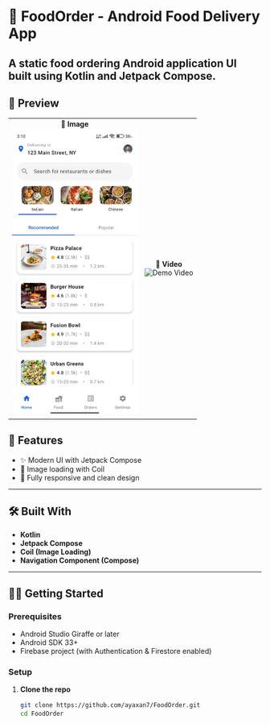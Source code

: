 # 🍔 FoodOrder - Android Food Delivery App

A static food ordering Android application UI built using **Kotlin** and **Jetpack Compose**.
---

## 📸 Preview 

<table>
  <tr>
    <td align="center">
      <strong>📸 Image</strong><br>
      <img src="media/demo_image.jpeg" width="250" alt="Screenshot"/>
    </td>
    <td align="center">
      <strong>🎥 Video</strong><br>
      <img src="media/demo_video.gif" width="250" alt="Demo Video"/>
    </td>
  </tr>
</table>

## 🚀 Features

- ✨ Modern UI with Jetpack Compose  
- 📸 Image loading with Coil  
- 📱 Fully responsive and clean design  

---

## 🛠️ Built With

- **Kotlin**
- **Jetpack Compose**
- **Coil (Image Loading)**
- **Navigation Component (Compose)**

---

## 🧑‍💻 Getting Started

### Prerequisites

- Android Studio Giraffe or later
- Android SDK 33+
- Firebase project (with Authentication & Firestore enabled)

### Setup

1. **Clone the repo**
   ```bash
   git clone https://github.com/ayaxan7/FoodOrder.git
   cd FoodOrder

